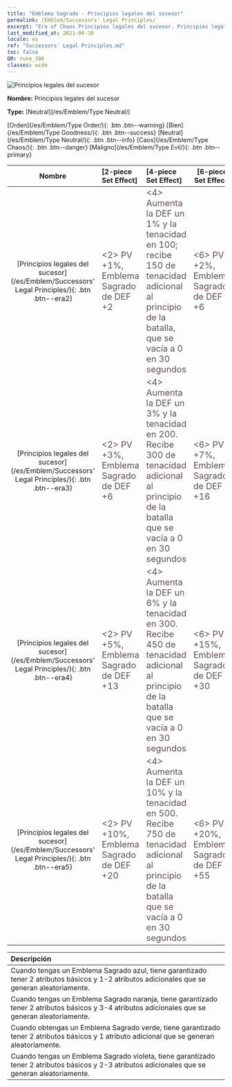 ```yaml
---
title: "Emblema Sagrado - Principios legales del sucesor"
permalink: /Emblem/Successors' Legal Principles/
excerpt: "Era of Chaos Principios legales del sucesor. Principios legales del sucesor. Era of Chaos Emblema Sagrado Principios legales del sucesor. Era of Chaos Neutral Principios legales del sucesor"
last_modified_at: 2021-06-30
locale: es
ref: "Successors' Legal Principles.md"
toc: false
QR: rune_306
classes: wide
---
```


  ![Principios legales del sucesor](/images/r/rune_icon_306.png)

 **Nombre:** Principios legales del sucesor

 **Type:** [Neutral](/es/Emblem/Type Neutral/)

  [Orden](/es/Emblem/Type Order/){: .btn .btn--warning}   [Bien](/es/Emblem/Type Goodness/){: .btn .btn--success}   [Neutral](/es/Emblem/Type Neutral/){: .btn .btn--info}   [Caos](/es/Emblem/Type Chaos/){: .btn .btn--danger}   [Maligno](/es/Emblem/Type Evil/){: .btn .btn--primary} 

  |  Nombre    | [2-piece Set Effect] | [4-piece Set Effect] | [6-piece Set Effect]  | 
  |:-----------------------:|:-------------------|:-----------------|----------------| 
  | [Principios legales del sucesor](/es/Emblem/Successors' Legal Principles/){: .btn .btn--era2} | <span style="color: #645252;font-size:20px">&lt;2&gt; PV +1%, Emblema Sagrado de DEF +2</span> | <span style="color: #645252;font-size:20px">&lt;4&gt; Aumenta la DEF un 1% y la tenacidad en 100; recibe 150 de tenacidad adicional al principio de la batalla, que se vacía a 0 en 30 segundos</span> | <span style="color: #645252;font-size:20px">&lt;6&gt; PV +2%, Emblema Sagrado de DEF +6</span> | 
  | [Principios legales del sucesor](/es/Emblem/Successors' Legal Principles/){: .btn .btn--era3} | <span style="color: #645252;font-size:20px">&lt;2&gt; PV +3%, Emblema Sagrado de DEF +6</span> | <span style="color: #645252;font-size:20px">&lt;4&gt; Aumenta la DEF un 3% y la tenacidad en 200. Recibe 300 de tenacidad adicional al principio de la batalla que se vacía a 0 en 30 segundos</span> | <span style="color: #645252;font-size:20px">&lt;6&gt; PV +7%, Emblema Sagrado de DEF +16</span> | 
  | [Principios legales del sucesor](/es/Emblem/Successors' Legal Principles/){: .btn .btn--era4} | <span style="color: #645252;font-size:20px">&lt;2&gt; PV +5%, Emblema Sagrado de DEF +13</span> | <span style="color: #645252;font-size:20px">&lt;4&gt; Aumenta la DEF un 6% y la tenacidad en 300. Recibe 450 de tenacidad adicional al principio de la batalla que se vacía a 0 en 30 segundos</span> | <span style="color: #645252;font-size:20px">&lt;6&gt; PV +15%, Emblema Sagrado de DEF +30</span> | 
  | [Principios legales del sucesor](/es/Emblem/Successors' Legal Principles/){: .btn .btn--era5} | <span style="color: #645252;font-size:20px">&lt;2&gt; PV +10%, Emblema Sagrado de DEF +20</span> | <span style="color: #645252;font-size:20px">&lt;4&gt; Aumenta la DEF un 10% y la tenacidad en 500. Recibe 750 de tenacidad adicional al principio de la batalla que se vacía a 0 en 30 segundos</span> | <span style="color: #645252;font-size:20px">&lt;6&gt; PV +20%, Emblema Sagrado de DEF +55</span> | 

  |         Descripción            | 
  |:-------------------------------|
  | Cuando tengas un Emblema Sagrado azul, tiene garantizado tener 2 atributos básicos y 1-2 atributos adicionales que se generan aleatoriamente. |
  | Cuando tengas un Emblema Sagrado naranja, tiene garantizado tener 2 atributos básicos y 3-4 atributos adicionales que se generan aleatoriamente. |
  | Cuando obtengas un Emblema Sagrado verde, tiene garantizado tener 2 atributos básicos y 1 atributo adicional que se generan aleatoriamente. |
  | Cuando tengas un Emblema Sagrado violeta, tiene garantizado tener 2 atributos básicos y 2-3 atributos adicionales que se generan aleatoriamente. |
